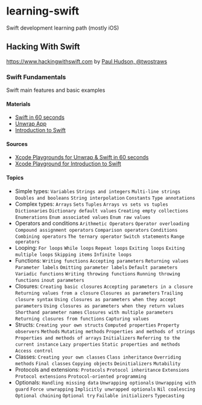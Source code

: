# learning-swift
Swift development learning path (mostly iOS)

## Hacking With Swift 
https://www.hackingwithswift.com by [Paul Hudson, @twostraws](https://twitter.com/twostraws)

### Swift Fundamentals
Swift main features and basic examples

#### Materials
- [Swift in 60 seconds](https://www.hackingwithswift.com/sixty)
- [Unwrap App](https://apps.apple.com/us/app/unwrap/id1440611372)
- [Introduction to Swift](https://www.hackingwithswift.com/read/0/overview)

#### Sources
- [Xcode Playgrounds for Unwrap & Swift in 60 seconds](HackingWithSwift/SwiftIn60Seconds)
- [Xcode Playground for Introduction to Swift](HackingWithSwift/IntroductionToSwift)

#### Topics
- Simple types: `Variables` `Strings and integers` `Multi-line strings` `Doubles and booleans` `String interpolation` `Constants` `Type annotations`
- Complex types: `Arrays` `Sets` `Tuples` `Arrays vs sets vs tuples` `Dictionaries` `Dictionary default values` `Creating empty collections` `Enumerations` `Enum associated values` `Enum raw values` 
- Operators and conditions `Arithmetic Operators` `Operator overloading` `Compound assignment operators` `Comparison operators` `Conditions` `Combining operators` `The ternary operator` `Switch statements` `Range operators`
- Looping: `For loops` `While loops` `Repeat loops` `Exiting loops` `Exiting multiple loops` `Skipping items` `Infinite loops`
- Functions: `Writing functions` `Accepting parameters` `Returning values` `Parameter labels` `Omitting parameter labels` `Default parameters` `Variadic functions` `Writing throwing functions` `Running throwing functions` `inout parameters`
- Closures: `Creating basic closures` `Accepting parameters in a closure` `Returning values from a closure` `Closures as parameters` `Trailing closure syntax` `Using closures as parameters when they accept parameters` `Using closures as parameters when they return values` `Shorthand parameter names` `Closures with multiple parameters` `Returning closures from functions` `Capturing values`
- Structs: `Creating your own structs` `Computed properties` `Property observers` `Methods` `Mutating methods` `Properties and methods of strings` `Properties and methods of arrays` `Initializers` `Referring to the current instance` `Lazy properties` `Static properties and methods` `Access control`
- Classes: `Creating your own classes` `Class inheritance` `Overriding methods` `Final classes` `Copying objects` `Deinitializers` `Mutability` 
- Protocols and extensions: `Protocols` `Protocol inheritance` `Extensions` `Protocol extensions` `Protocol-oriented programming` 
- Optionals: `Handling missing data` `Unwrapping optionals` `Unwrapping with guard` `Force unwrapping` `Implicitly unwrapped optionals` `Nil coalescing` `Optional chaining` `Optional try` `Failable initializers` `Typecasting`



